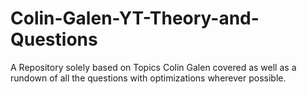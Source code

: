 # Colin-Galen-YT-Theory-and-Questions

A Repository solely based on Topics Colin Galen covered as well as a rundown of all the questions with optimizations wherever possible.
